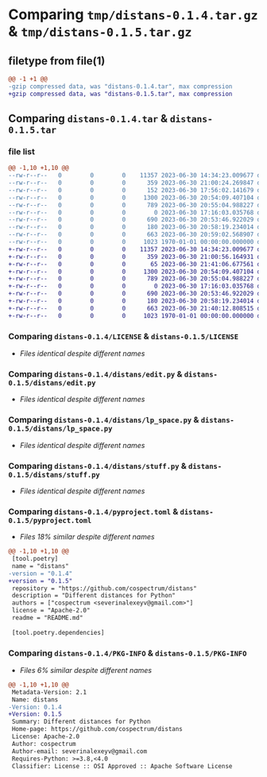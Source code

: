 # Comparing `tmp/distans-0.1.4.tar.gz` & `tmp/distans-0.1.5.tar.gz`

## filetype from file(1)

```diff
@@ -1 +1 @@
-gzip compressed data, was "distans-0.1.4.tar", max compression
+gzip compressed data, was "distans-0.1.5.tar", max compression
```

## Comparing `distans-0.1.4.tar` & `distans-0.1.5.tar`

### file list

```diff
@@ -1,10 +1,10 @@
--rw-r--r--   0        0        0    11357 2023-06-30 14:34:23.009677 distans-0.1.4/LICENSE
--rw-r--r--   0        0        0      359 2023-06-30 21:00:24.269847 distans-0.1.4/README.md
--rw-r--r--   0        0        0      152 2023-06-30 17:56:02.141679 distans-0.1.4/distans/__init__.py
--rw-r--r--   0        0        0     1300 2023-06-30 20:54:09.407104 distans-0.1.4/distans/edit.py
--rw-r--r--   0        0        0      789 2023-06-30 20:55:04.988227 distans-0.1.4/distans/lp_space.py
--rw-r--r--   0        0        0        0 2023-06-30 17:16:03.035768 distans-0.1.4/distans/py.typed
--rw-r--r--   0        0        0      690 2023-06-30 20:53:46.922029 distans-0.1.4/distans/stuff.py
--rw-r--r--   0        0        0      180 2023-06-30 20:58:19.234014 distans-0.1.4/distans/utils.py
--rw-r--r--   0        0        0      663 2023-06-30 20:59:02.568907 distans-0.1.4/pyproject.toml
--rw-r--r--   0        0        0     1023 1970-01-01 00:00:00.000000 distans-0.1.4/PKG-INFO
+-rw-r--r--   0        0        0    11357 2023-06-30 14:34:23.009677 distans-0.1.5/LICENSE
+-rw-r--r--   0        0        0      359 2023-06-30 21:00:56.164931 distans-0.1.5/README.md
+-rw-r--r--   0        0        0       65 2023-06-30 21:41:06.677561 distans-0.1.5/distans/__init__.py
+-rw-r--r--   0        0        0     1300 2023-06-30 20:54:09.407104 distans-0.1.5/distans/edit.py
+-rw-r--r--   0        0        0      789 2023-06-30 20:55:04.988227 distans-0.1.5/distans/lp_space.py
+-rw-r--r--   0        0        0        0 2023-06-30 17:16:03.035768 distans-0.1.5/distans/py.typed
+-rw-r--r--   0        0        0      690 2023-06-30 20:53:46.922029 distans-0.1.5/distans/stuff.py
+-rw-r--r--   0        0        0      180 2023-06-30 20:58:19.234014 distans-0.1.5/distans/utils.py
+-rw-r--r--   0        0        0      663 2023-06-30 21:40:12.808515 distans-0.1.5/pyproject.toml
+-rw-r--r--   0        0        0     1023 1970-01-01 00:00:00.000000 distans-0.1.5/PKG-INFO
```

### Comparing `distans-0.1.4/LICENSE` & `distans-0.1.5/LICENSE`

 * *Files identical despite different names*

### Comparing `distans-0.1.4/distans/edit.py` & `distans-0.1.5/distans/edit.py`

 * *Files identical despite different names*

### Comparing `distans-0.1.4/distans/lp_space.py` & `distans-0.1.5/distans/lp_space.py`

 * *Files identical despite different names*

### Comparing `distans-0.1.4/distans/stuff.py` & `distans-0.1.5/distans/stuff.py`

 * *Files identical despite different names*

### Comparing `distans-0.1.4/pyproject.toml` & `distans-0.1.5/pyproject.toml`

 * *Files 18% similar despite different names*

```diff
@@ -1,10 +1,10 @@
 [tool.poetry]
 name = "distans"
-version = "0.1.4"
+version = "0.1.5"
 repository = "https://github.com/cospectrum/distans"
 description = "Different distances for Python"
 authors = ["cospectrum <severinalexeyv@gmail.com>"]
 license = "Apache-2.0"
 readme = "README.md"
 
 [tool.poetry.dependencies]
```

### Comparing `distans-0.1.4/PKG-INFO` & `distans-0.1.5/PKG-INFO`

 * *Files 6% similar despite different names*

```diff
@@ -1,10 +1,10 @@
 Metadata-Version: 2.1
 Name: distans
-Version: 0.1.4
+Version: 0.1.5
 Summary: Different distances for Python
 Home-page: https://github.com/cospectrum/distans
 License: Apache-2.0
 Author: cospectrum
 Author-email: severinalexeyv@gmail.com
 Requires-Python: >=3.8,<4.0
 Classifier: License :: OSI Approved :: Apache Software License
```

